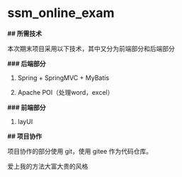 # ssm_online_exam

**## 所需技术**

本次期末项目采用以下技术，其中又分为前端部分和后端部分

**### 后端部分**

1. Spring + SpringMVC + MyBatis

2. Apache POI（处理word，excel）

**### 前端部分**

1. layUI

**## 项目协作**

项目协作的部分使用 git，使用 gitee 作为代码仓库。

爱上我的方法大富大贵的风格